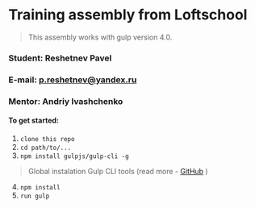 # Training assembly from Loftschool

> This assembly works with gulp version 4.0. 

### Student: Reshetnev Pavel
### E-mail: p.reshetnev@yandex.ru
### Mentor: Andriy Ivashchenko

#### To get started:

1. ```clone this repo```
2. ```cd path/to/...```
3. ```npm install gulpjs/gulp-cli -g```  
> Global instalation Gulp CLI tools (read more - [GitHub](https://github.com/gulpjs/gulp/blob/4.0/docs/getting-started.md) )

4. ```npm install```
6. ```run gulp``` 

